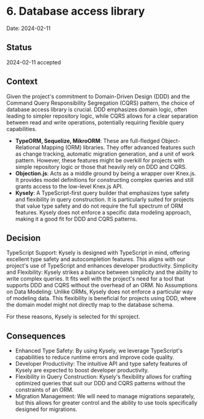 # 6. Database access library

Date: 2024-02-11

## Status

2024-02-11 accepted

## Context

Given the project's commitment to Domain-Driven Design (DDD) and the Command Query Responsibility Segregation (CQRS) pattern, the choice of database access library is crucial. DDD emphasizes domain logic, often leading to simpler repository logic, while CQRS allows for a clear separation between read and write operations, potentially requiring flexible query capabilities.

- **TypeORM, Sequelize, MikroORM**: These are full-fledged Object-Relational Mapping (ORM) libraries. They offer advanced features such as change tracking, automatic migration generation, and a unit of work pattern. However, these features might be overkill for projects with simple repository logic or those that heavily rely on DDD and CQRS.
- **Objection.js**: Acts as a middle ground by being a wrapper over Knex.js. It provides model definitions for constructing complex queries and still grants access to the low-level Knex.js API.
- **Kysely**: A TypeScript-first query builder that emphasizes type safety and flexibility in query construction. It is particularly suited for projects that value type safety and do not require the full spectrum of ORM features. Kysely does not enforce a specific data modeling approach, making it a good fit for DDD and CQRS patterns.


## Decision

TypeScript Support: Kysely is designed with TypeScript in mind, offering excellent type safety and autocompletion features. This aligns with our project's use of TypeScript and enhances developer productivity.
Simplicity and Flexibility: Kysely strikes a balance between simplicity and the ability to write complex queries. It fits well with the project's need for a tool that supports DDD and CQRS without the overhead of an ORM.
No Assumptions on Data Modeling: Unlike ORMs, Kysely does not enforce a particular way of modeling data. This flexibility is beneficial for projects using DDD, where the domain model might not directly map to the database schema.

For these reasons, Kysely is selected for thi sproject.

## Consequences

- Enhanced Type Safety: By using Kysely, we leverage TypeScript's capabilities to reduce runtime errors and improve code quality.
- Developer Productivity: The intuitive API and type safety features of Kysely are expected to boost developer productivity.
- Flexibility in Query Construction: Kysely's flexibility allows for crafting optimized queries that suit our DDD and CQRS patterns without the constraints of an ORM.
- Migration Management: We will need to manage migrations separately, but this allows for greater control and the ability to use tools specifically designed for migrations.
